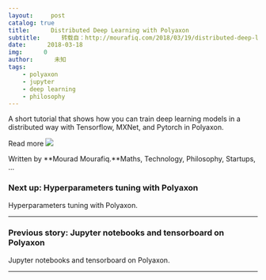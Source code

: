 ```yaml
---
layout:     post
catalog: true
title:      Distributed Deep Learning with Polyaxon
subtitle:      转载自：http://mourafiq.com/2018/03/19/distributed-deep-learning-on-polyaxon.html
date:      2018-03-18
img:      0
author:      未知
tags:
    - polyaxon
    - jupyter
    - deep learning
    - philosophy
---
```


A short tutorial that shows how you can train deep learning models in a distributed way with Tensorflow, MXNet, and Pytorch in Polyaxon.

Read more
![](http://mourafiq.com/images/logo.png)



 Written by **Mourad Mourafiq.**Maths, Technology, Philosophy, Startups, ...


### Next up: Hyperparameters tuning with Polyaxon

Hyperparameters tuning with Polyaxon.

---

### Previous story: Jupyter notebooks and tensorboard on Polyaxon

Jupyter notebooks and tensorboard on Polyaxon.

---
